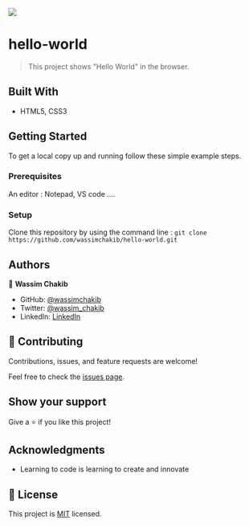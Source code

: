 ![](https://img.shields.io/badge/Microverse-blueviolet)

# hello-world

> This project shows "Hello World" in the browser.


## Built With

- HTML5, CSS3

## Getting Started

To get a local copy up and running follow these simple example steps.

### Prerequisites
An editor : Notepad, VS code ....

### Setup
Clone this repository by using the command line : 
`git clone https://github.com/wassimchakib/hello-world.git`

## Authors

👤 **Wassim Chakib**

- GitHub: [@wassimchakib](https://github.com/wassimchakib)
- Twitter: [@wassim_chakib](https://twitter.com/wassim_chakib)
- LinkedIn: [LinkedIn](https://www.linkedin.com/in/wassimchakib/)

## 🤝 Contributing

Contributions, issues, and feature requests are welcome!

Feel free to check the [issues page](../../issues/).

## Show your support

Give a ⭐️ if you like this project!

## Acknowledgments

- Learning to code is learning to create and innovate

## 📝 License

This project is [MIT](./LICENSE) licensed.
